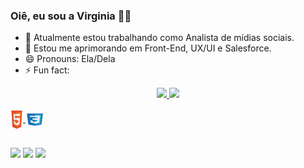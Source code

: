 ### Oiê, eu sou a Virginia 🙆‍♀️

- 🔭 Atualmente estou trabalhando como Analista de mídias sociais.
- 🌱 Estou me aprimorando em Front-End, UX/UI e Salesforce.
- 😄 Pronouns: Ela/Dela
- ⚡ Fun fact: 

<div align="center">
  <a href="https://github.com/CarvalhoVirginia">
  <img height="180em" src="https://github-readme-stats.vercel.app/api?username=CarvalhoVirginia&show_icons=true&theme=cobalt&include_all_commits=true&count_private=true"/>
  <img height="180em" src="https://github-readme-stats.vercel.app/api/top-langs/?username=CarvalhoVirginia&layout=compact&langs_count=7&theme=cobalt"/>
</div>
<div style="display: inline_block"><br>
<img align="center" alt="Rafa-HTML" height="30" width="20" src="https://raw.githubusercontent.com/devicons/devicon/master/icons/html5/html5-original.svg">
<img align="center" alt="Rafa-CSS" height="20" width="30" src="https://raw.githubusercontent.com/devicons/devicon/master/icons/css3/css3-original.svg">
</div>

##

<div>
<a href="https://www.instagram.com/vii.fcarvalho/" target="_blank"><img src="https://img.shields.io/badge/-Instagram-%23E4405F?style=for-the-badge&logo=instagram&logoColor=white" target="_blank"></a>
<a href = "mailto:virginiafc.vc@gmail.com"><img src="https://img.shields.io/badge/-Gmail-%23333?style=for-the-badge&logo=gmail&logoColor=white" target="_blank"></a>
<a href="https://www.linkedin.com/in/virginia-carvalho-111sf2y" target="_blank"><img src="https://img.shields.io/badge/-LinkedIn-%230077B5?style=for-the-badge&logo=linkedin&logoColor=white"target="_blank"></a> 
 
</div>

